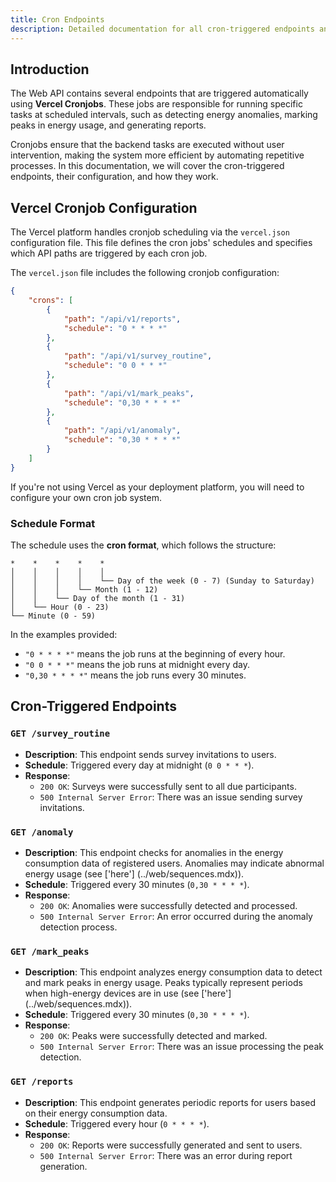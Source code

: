 ```yaml
---
title: Cron Endpoints
description: Detailed documentation for all cron-triggered endpoints and their scheduling configuration.
---
```


## Introduction

The Web API contains several endpoints that are triggered automatically using **Vercel Cronjobs**. These jobs are responsible for running specific tasks at scheduled intervals, such as detecting energy anomalies, marking peaks in energy usage, and generating reports.

Cronjobs ensure that the backend tasks are executed without user intervention, making the system more efficient by automating repetitive processes. In this documentation, we will cover the cron-triggered endpoints, their configuration, and how they work.

## Vercel Cronjob Configuration

The Vercel platform handles cronjob scheduling via the `vercel.json` configuration file. This file defines the cron jobs' schedules and specifies which API paths are triggered by each cron job.

The `vercel.json` file includes the following cronjob configuration:

```json
{
    "crons": [
        {
            "path": "/api/v1/reports",
            "schedule": "0 * * * *"
        },
        {
            "path": "/api/v1/survey_routine",
            "schedule": "0 0 * * *"
        },
        {
            "path": "/api/v1/mark_peaks",
            "schedule": "0,30 * * * *"
        },
        {
            "path": "/api/v1/anomaly",
            "schedule": "0,30 * * * *"
        }
    ]
}
```

If you're not using Vercel as your deployment platform, you will need to configure your own cron job system.

### Schedule Format

The schedule uses the **cron format**, which follows the structure:

```
*    *    *    *    *  
│    │    │    │    │
│    │    │    │    └── Day of the week (0 - 7) (Sunday to Saturday)
│    │    │    └── Month (1 - 12)
│    │    └── Day of the month (1 - 31)
│    └── Hour (0 - 23)
└── Minute (0 - 59)
```

In the examples provided:
- `"0 * * * *"` means the job runs at the beginning of every hour.
- `"0 0 * * *"` means the job runs at midnight every day.
- `"0,30 * * * *"` means the job runs every 30 minutes.

## Cron-Triggered Endpoints

### `GET /survey_routine`
- **Description**: This endpoint sends survey invitations to users.
- **Schedule**: Triggered every day at midnight (`0 0 * * *`).
- **Response**:
  - `200 OK`: Surveys were successfully sent to all due participants.
  - `500 Internal Server Error`: There was an issue sending survey invitations.

### `GET /anomaly`
- **Description**: This endpoint checks for anomalies in the energy consumption data of registered users. Anomalies may indicate abnormal energy usage (see ['here'] (../web/sequences.mdx)).
- **Schedule**: Triggered every 30 minutes (`0,30 * * * *`).
- **Response**:
  - `200 OK`: Anomalies were successfully detected and processed.
  - `500 Internal Server Error`: An error occurred during the anomaly detection process.

### `GET /mark_peaks`
- **Description**: This endpoint analyzes energy consumption data to detect and mark peaks in energy usage. Peaks typically represent periods when high-energy devices are in use (see ['here'] (../web/sequences.mdx)).
- **Schedule**: Triggered every 30 minutes (`0,30 * * * *`).
- **Response**:
  - `200 OK`: Peaks were successfully detected and marked.
  - `500 Internal Server Error`: There was an issue processing the peak detection.

### `GET /reports`
- **Description**: This endpoint generates periodic reports for users based on their energy consumption data.
- **Schedule**: Triggered every hour (`0 * * * *`).
- **Response**:
  - `200 OK`: Reports were successfully generated and sent to users.
  - `500 Internal Server Error`: There was an error during report generation.

